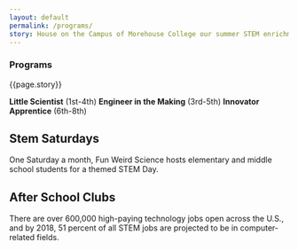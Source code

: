 ```yaml
---
layout: default
permalink: /programs/
story: House on the Campus of Morehouse College our summer STEM enrichment camp engages students through weekly themed learning experiences.
---
```

<div class = 'fulls parties'>
  <div class = 'flex-in overlay'>
    <h3>Programs</h3>
  </div>
</div>

<div class = 'dark flex-in'>
  <div class = 'child tripple'>
    <p>{{page.story}}</p>
    <b>Little Scientist</b> (1st-4th)
    <b>Engineer in the Making</b> (3rd-5th)
    <b>Innovator Apprentice</b> (6th-8th)
  </div>
</div>
<div class = 'bright'>
  <span id = 'stemsaturdays'></span>
  <h2>Stem Saturdays</h2>
  <p>One Saturday a month, Fun Weird Science hosts elementary and middle school students for a themed STEM Day.</p>
  <h2>After School Clubs</h2>
  <div class = 'banner'>
    <p>There are over 600,000 high-paying technology jobs open across the U.S., and by 2018, 51 percent of all STEM jobs are projected to be in computer-related fields.</p>
  </div>
</div>